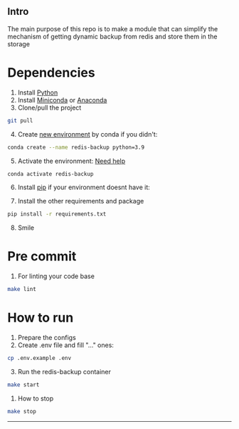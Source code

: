## Intro

The main purpose of this repo is to make a module that can simplify the mechanism of getting dynamic backup from redis and store them in the storage

# Dependencies
1. Install [Python](https://www.python.org/downloads/)
2. Install [Miniconda](https://docs.conda.io/en/latest/miniconda.html) or [Anaconda](https://www.anaconda.com/products/individual)
3. Clone/pull the project
```sh
git pull
```
4. Create [new environment](https://docs.conda.io/projects/conda/en/latest/user-guide/tasks/manage-environments.html) by conda if you didn't:
```sh
conda create --name redis-backup python=3.9
```
5. Activate the environment: [Need help](https://docs.conda.io/projects/conda/en/latest/user-guide/tasks/manage-environments.html#activating-an-environment)
```sh
conda activate redis-backup
```
6. Install [pip](https://pip.pypa.io/en/stable/installation/) if your environment doesnt have it:

7. Install the other requirements and package
```sh
pip install -r requirements.txt
```
8. Smile

# Pre commit
1. For linting your code base
```sh
make lint
```

# How to run
1. Prepare the configs
2. Create .env file and fill "..." ones:
```sh
cp .env.example .env
```
3. Run the redis-backup container
```sh
make start
```
1. How to stop
```sh
make stop
```
---
